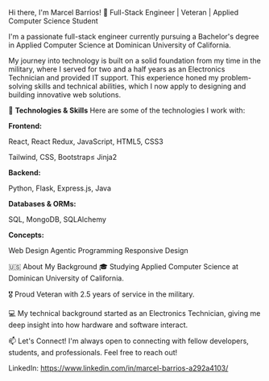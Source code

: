 Hi there, I'm Marcel Barrios! 👋
Full-Stack Engineer | Veteran | Applied Computer Science Student

I'm a passionate full-stack engineer currently pursuing a Bachelor's degree in Applied Computer Science at Dominican University of California.

My journey into technology is built on a solid foundation from my time in the military, where I served for two and a half years as an Electronics Technician and provided IT support. This experience honed my problem-solving skills and technical abilities, which I now apply to designing and building innovative web solutions.

🔧 **Technologies & Skills**
Here are some of the technologies I work with:

**Frontend:**

React, React Redux, JavaScript, HTML5, CSS3

Tailwind, CSS, Bootstrap≤ Jinja2

**Backend:**

Python, Flask, Express.js, Java

**Databases & ORMs:**

SQL, MongoDB, SQLAlchemy

**Concepts:**

Web Design Agentic Programming Responsive Design

🇺🇸 About My Background
🎓 Studying Applied Computer Science at Dominican University of California.

🎖️ Proud Veteran with 2.5 years of service in the military.

💻 My technical background started as an Electronics Technician, giving me deep insight into how hardware and software interact.

📫 Let's Connect!
I'm always open to connecting with fellow developers, students, and professionals. Feel free to reach out!

LinkedIn: https://www.linkedin.com/in/marcel-barrios-a292a4103/
